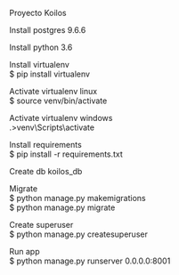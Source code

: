 Proyecto Koilos

Install postgres 9.6.6

Install python 3.6

Install virtualenv   
	$ pip install virtualenv

Activate virtualenv linux   
	$ source venv/bin/activate

Activate virtualenv windows   
	.>venv\Scripts\activate

Install requirements   
	$ pip install -r requirements.txt


Create db koilos_db

Migrate   
    $ python manage.py makemigrations   
    $ python manage.py migrate

Create superuser   
    $ python manage.py createsuperuser

Run app   
    $ python manage.py runserver 0.0.0.0:8001
    